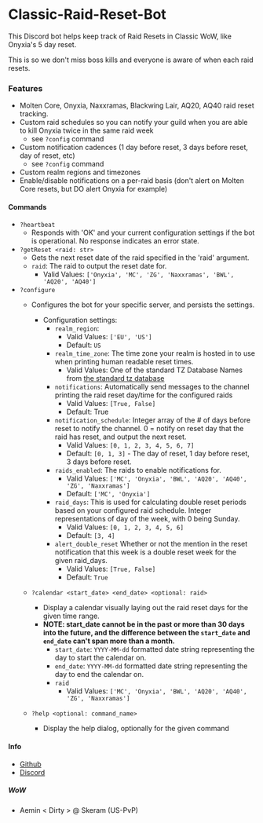 # Classic-Raid-Reset-Bot
This Discord bot helps keep track of Raid Resets in Classic WoW, like Onyxia's 5 day reset.

This is so we don't miss boss kills and everyone is aware of when each raid resets.

### Features
   * Molten Core, Onyxia, Naxxramas, Blackwing Lair, AQ20, AQ40 raid reset tracking. 
   * Custom raid schedules so you can notify your guild when you are able to kill Onyxia twice in the same raid week
        * see `?config` command
   * Custom notification cadences (1 day before reset, 3 days before reset, day of reset, etc)
        * see `?config` command
   * Custom realm regions and timezones
   * Enable/disable notifications on a per-raid basis (don't alert on Molten Core resets, but DO alert Onyxia for example)

#### Commands
* `?heartbeat`
    * Responds with 'OK' and your current configuration settings if the bot is operational. No response indicates an error state.
* `?getReset <raid: str>`
    * Gets the next reset date of the raid specified in the 'raid' argument.
    * `raid`: The raid to output the reset date for.
        * Valid Values: `['Onyxia', 'MC', 'ZG', 'Naxxramas', 'BWL', 'AQ20', 'AQ40']`
* `?configure`
    *  Configures the bot for your specific server, and persists the settings.
        * Configuration settings:
            - `realm_region`: 
                * Valid Values: `['EU', 'US']` 
                * Default: `US`
            - `realm_time_zone`: The time zone your realm is hosted in to use when printing human readable reset times. 
                * Valid Values: One of the standard TZ Database Names from [the standard tz database](https://en.wikipedia.org/wiki/List_of_tz_database_time_zones)
            - `notifications`: Automatically send messages to the channel printing the raid reset day/time for the configured raids
                * Valid Values: `[True, False]`
                * Default: True
            - `notification_schedule`: Integer array of the # of days before reset to notify the channel. 0 = notify on reset day that the raid has reset, and output the next reset.
                * Valid Values: `[0, 1, 2, 3, 4, 5, 6, 7]`
                * Default: `[0, 1, 3]` - The day of reset, 1 day before reset, 3 days before reset.
            - `raids_enabled`: The raids to enable notifications for.
                * Valid Values: `['MC', 'Onyxia', 'BWL', 'AQ20', 'AQ40', 'ZG', 'Naxxramas']`
                * Default: `['MC', 'Onyxia']`
            - `raid_days`: This is used for calculating double reset periods based on your configured raid schedule. Integer representations of day of the week, with 0 being Sunday.
                * Valid Values: `[0, 1, 2, 3, 4, 5, 6]`
                * Default: `[3, 4]`
            * `alert_double_reset` Whether or not the mention in the reset notification that this week is a double reset week for the given raid_days.
                * Valid Values: `[True, False]`
                * Default: `True`
                
    * `?calendar <start_date> <end_date> <optional: raid>`
        * Display a calendar visually laying out the raid reset days for the given time range. 
        * **NOTE: start_date cannot be in the past or more than 30 days into the future, and the difference between the `start_date` and `end_date` can't span more than a month.**
            * `start_date`: `YYYY-MM-dd` formatted date string representing the day to start the calendar on.
            * `end_date`: `YYYY-MM-dd` formatted date string representing the day to end the calendar on.
            * `raid`
                * Valid Values: `['MC', 'Onyxia', 'BWL', 'AQ20', 'AQ40', 'ZG', 'Naxxramas']`
    * `?help <optional: command_name>`
        * Display the help dialog, optionally for the given command
        
        

#### Info
* [Github](github.com/jvd33/ClassicRaidResetBot)
* [Discord]()


##### WoW 
* Aemin < Dirty > @ Skeram (US-PvP)
